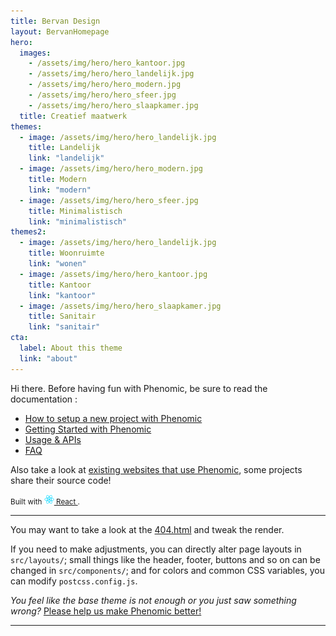 ```yaml
---
title: Bervan Design
layout: BervanHomepage
hero:
  images:
    - /assets/img/hero/hero_kantoor.jpg
    - /assets/img/hero/hero_landelijk.jpg
    - /assets/img/hero/hero_modern.jpg
    - /assets/img/hero/hero_sfeer.jpg
    - /assets/img/hero/hero_slaapkamer.jpg 
  title: Creatief maatwerk
themes:
  - image: /assets/img/hero/hero_landelijk.jpg
    title: Landelijk
    link: "landelijk"
  - image: /assets/img/hero/hero_modern.jpg
    title: Modern
    link: "modern"
  - image: /assets/img/hero/hero_sfeer.jpg
    title: Minimalistisch
    link: "minimalistisch"
themes2:
  - image: /assets/img/hero/hero_landelijk.jpg
    title: Woonruimte
    link: "wonen"
  - image: /assets/img/hero/hero_kantoor.jpg
    title: Kantoor
    link: "kantoor"
  - image: /assets/img/hero/hero_slaapkamer.jpg
    title: Sanitair
    link: "sanitair"
cta:
  label: About this theme
  link: "about"
---
```


Hi there. Before having fun with Phenomic, be sure to read the documentation :

* [How to setup a new project with Phenomic](https://phenomic.io/docs/setup/)
* [Getting Started with Phenomic](https://phenomic.io/docs/getting-started/)
* [Usage & APIs](https://phenomic.io/docs/usage/)
* [FAQ](https://phenomic.io/docs/faq/)

Also take a look at
[existing websites that use Phenomic](https://phenomic.io/showcase/),
some projects share their source code!

<!-- demo to show you that you can use "assets" folder -->
<small>
  Built with
  <a href="https://facebook.github.io/react/">
    <img alt="" src="assets/react.svg" width="16" height="16" />
    React
  </a>.
</small>

---

You may want to take a look at the [404.html](/404.html) and tweak the render.

If you need to make adjustments, you can directly alter page layouts in
``src/layouts/``;
small things like the header, footer, buttons and so on can be changed in
``src/components/``;
and for colors and common CSS variables, you can modify ``postcss.config.js``.

_You feel like the base theme is not enough or you just saw something wrong?_
[Please help us make Phenomic better!](https://phenomic.io/contributing/)

---
